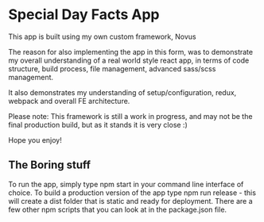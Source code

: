 # Special Day Facts App
This app is built using my own custom framework, Novus

The reason for also implementing the app in this form, was to demonstrate my overall understanding of a real world style react app, in terms of code structure, build process, file management, advanced sass/scss management.

It also demonstrates my understanding of setup/configuration, redux, webpack and overall FE architecture.

Please note: This framework is still a work in progress, and may not be the final production build, but as it stands it is very close :)

Hope you enjoy!

## The Boring stuff
To run the app, simply type npm start in your command line interface of choice.
To build a production version of the app type npm run release - this will create a dist folder that is static and ready for deployment.
There are a few other npm scripts that you can look at in the package.json file.
